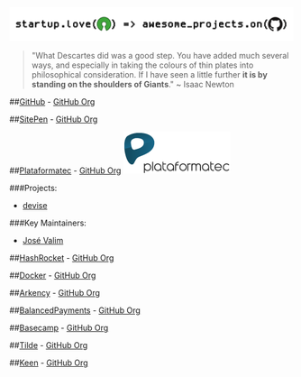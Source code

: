 ![awesome_startups](awesome_startups.png)


>"What Descartes did was a good step. You have added much several ways, and especially in taking the colours of thin plates into philosophical consideration. If I have seen a little further **it is by standing on the shoulders of Giants**." ~ Isaac Newton

##[GitHub](https://github.com) - [GitHub Org](https://github.com/github)

##[SitePen](https://www.sitepen.com/support/index.html) - [GitHub Org](https://github.com/SitePen)

##[Plataformatec](http://plataformatec.com.br/) - [GitHub Org](https://github.com/plataformatec)
![plataformatec](plataformatec.png)

###Projects:
 - [devise](https://github.com/plataformatec/devise)
 
###Key Maintainers:
 - [José Valim](https://github.com/josevalim)

##[HashRocket](http://hashrocket.com/) - [GitHub Org](https://github.com/hashrocket)

##[Docker](https://www.docker.com) - [GitHub Org]()

##[Arkency](http://arkency.com/) - [GitHub Org]()

##[BalancedPayments](https://www.balancedpayments.com/) - [GitHub Org]()

##[Basecamp](https://basecamp.com/) - [GitHub Org]()

##[Tilde](http://www.tilde.io/) - [GitHub Org]()

##[Keen](https://keen.io/) - [GitHub Org]()






